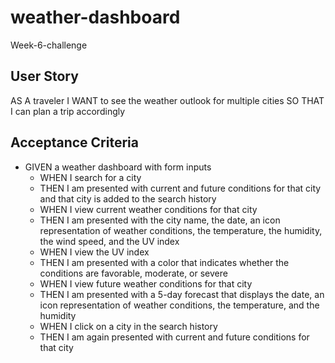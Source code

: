 # weather-dashboard
Week-6-challenge

## User Story

AS A traveler
I WANT to see the weather outlook for multiple cities
SO THAT I can plan a trip accordingly

## Acceptance Criteria

- GIVEN a weather dashboard with form inputs
  - WHEN I search for a city
  - THEN I am presented with current and future conditions for that city and that city is added to the search history
  - WHEN I view current weather conditions for that city
  - THEN I am presented with the city name, the date, an icon representation of weather conditions, the temperature, the humidity, the wind speed, and the UV index
  - WHEN I view the UV index
  - THEN I am presented with a color that indicates whether the conditions are favorable, moderate, or severe
  - WHEN I view future weather conditions for that city
  - THEN I am presented with a 5-day forecast that displays the date, an icon representation of weather conditions, the temperature, and the humidity
  - WHEN I click on a city in the search history
  - THEN I am again presented with current and future conditions for that city
